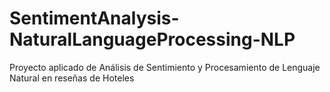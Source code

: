 # SentimentAnalysis-NaturalLanguageProcessing-NLP
Proyecto aplicado de Análisis de Sentimiento y Procesamiento de Lenguaje Natural en reseñas de Hoteles
